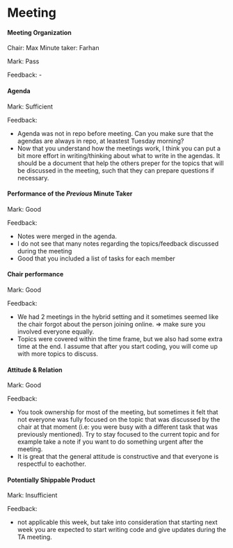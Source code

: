 # Meeting

#### Meeting Organization

Chair: Max
Minute taker: Farhan  

Mark: Pass

Feedback: -


#### Agenda 

Mark: Sufficient

Feedback: 
* Agenda was not in repo before meeting. Can you make sure that the agendas are always in repo, at leastest Tuesday morning?
* Now that you understand how the meetings work, I think you can put a bit more effort in writing/thinking about what to write
in the agendas. It should be a document that help the others preper for the topics that will be discussed in the meeting, such that they can 
prepare questions if necessary.

#### Performance of the *Previous* Minute Taker

Mark: Good

Feedback: 
* Notes were merged in the agenda.
* I do not see that many notes regarding the topics/feedback discussed during the meeting
* Good that you included a list of tasks for each member


#### Chair performance

Mark: Good

Feedback: 
* We had 2 meetings in the hybrid setting and it sometimes seemed like the chair forgot about the person joining online.
=> make sure you involved everyone equally.
* Topics were covered within the time frame, but we also had some extra time at the end. I assume that after you start coding, 
you will come up with more topics to discuss.


#### Attitude & Relation

Mark: Good

Feedback: 
* You took ownership for most of the meeting, but sometimes it felt that not everyone was fully focused on the topic that was
discussed by the chair at that moment (i.e: you were busy with a different task that was previously mentioned). Try to stay 
focused to the current topic and for example take a note if you want to do something urgent after the meeting.
* It is great that the general attitude is constructive and that everyone is respectful to eachother.


#### Potentially Shippable Product

Mark: Insufficient

Feedback: 
* not applicable this week, but take into consideration that starting next week you are expected to start writing code
and give updates during the TA meeting.





